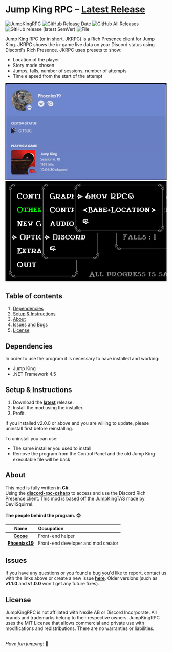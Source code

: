 # Jump King RPC – [Latest Release](https://github.com/Phoenixx19/JumpKingRPC/releases/latest)

![JumpKingRPC](https://img.shields.io/badge/Jump%20King-Discord%20RPC-red)
![GitHub Release Date](https://img.shields.io/github/release-date/Phoenixx19/JumpKingRPC)
![GitHub All Releases](https://img.shields.io/github/downloads/Phoenixx19/JumpKingRPC/total)
![GitHub release (latest SemVer)](https://img.shields.io/github/v/release/Phoenixx19/JumpKingRPC)
![File](https://img.shields.io/badge/file-.dll-blue)

Jump King RPC (or in short, JKRPC) is a Rich Presence client for Jump King. JKRPC shows the in-game live data on your Discord status using Discord's Rich Presence. JKRPC uses presets to show:
- Location of the player
- Story mode chosen
- Jumps, falls, number of sessions, number of attempts
- Time elapsed from the start of the attempt

![Status](https://github.com/Phoenixx19/JumpKingRPC/blob/master/Old%20RPC/Customizable/discord.gif)
![Settings](https://github.com/Phoenixx19/JumpKingRPC/blob/master/Old%20RPC/Customizable/rpc22.png)

## Table of contents
1. [Dependencies](https://github.com/Phoenixx19/JumpKingRPC#dependencies)
2. [Setup & Instructions](https://github.com/Phoenixx19/JumpKingRPC#setup--instructions)
3. [About](https://github.com/Phoenixx19/JumpKingRPC#about)
4. [Issues and Bugs](https://github.com/Phoenixx19/JumpKingRPC#issues)
5. [License](https://github.com/Phoenixx19/JumpKingRPC#license)

## Dependencies
In order to use the program it is necessary to have installed and working:
- Jump King
- .NET Framework 4.5

## Setup & Instructions
1. Download the [**latest**](https://github.com/Phoenixx19/JumpKingRPC/releases/latest) release.
2. Install the mod using the installer.
3. Profit.

If you installed v2.0.0 or above and you are willing to update, please uninstall first before reinstalling.

To uninstall you can use:
- The same installer you used to install
- Remove the program from the Control Panel and the old Jump King executable file will be back

## About
This mod is fully written in **C#**.
<br>Using the [**discord-rpc-csharp**](https://github.com/Lachee/discord-rpc-csharp) to access and use the Discord Rich Presence client.
This mod is based off the JumpKingTAS made by DevilSquirrel.

#### The people behind the program. 😎

|Name|Occupation|
|:---:|:---|
|[**Goose**](https://github.com/Babayagabyte) | Front-end helper |
|[**Phoenixx19**](https://github.com/Phoenixx19) | Front-end developer and mod creator |

## Issues
If you have any questions or you found a bug you'd like to report, contact us with the links above or create a new issue [**here**](https://github.com/Phoenixx19/JumpKingRPC/issues/new/choose). Older versions (such as **v1.1.0** and **v1.0.0** won't get any future fixes).

## License

JumpKingRPC is not affiliated with Nexile AB or Discord Incorporate. All brands and trademarks belong to their respective owners. JumpKingRPC uses the MIT License that allows commercial and private use with modifications and redistributions. There are no warranties or liabilities.

<br>*Have fun jumping!* :crown:
